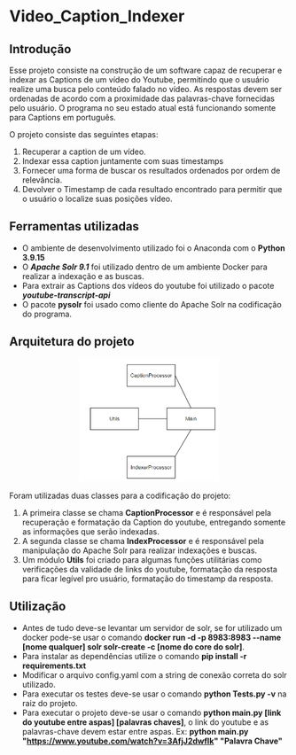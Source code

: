 # Video_Caption_Indexer
## Introdução
Esse projeto consiste na construção de um software capaz de recuperar e indexar as Captions de um vídeo do Youtube, permitindo que o usuário realize uma busca pelo conteúdo falado no vídeo. As respostas devem ser ordenadas de acordo com a proximidade das palavras-chave fornecidas pelo usuário. O programa no seu estado atual está funcionando somente para Captions em português.

O projeto consiste das seguintes etapas:
1. Recuperar a caption de um vídeo.
2. Indexar essa caption juntamente com suas timestamps
3. Fornecer uma forma de buscar os resultados ordenados por ordem de relevância.
4. Devolver o Timestamp de cada resultado encontrado para permitir que o usuário o localize suas posições vídeo.

## Ferramentas utilizadas
* O ambiente de desenvolvimento utilizado foi o Anaconda com o **Python 3.9.15**
* O ***Apache Solr 9.1*** foi utilizado dentro de um ambiente Docker para realizar a indexação e as buscas.
* Para extrair as Captions dos vídeos do youtube foi utilizado o pacote ***youtube-transcript-api***
* O pacote **pysolr** foi usado como cliente do Apache Solr na codificação do programa.
## Arquitetura do projeto

<p align="center">
  <img src="diagram/diagram.png" alt="simple diagram of the project" width="50%" />
</p>

Foram utilizadas duas classes para a codificação do projeto:
1. A primeira classe se chama **CaptionProcessor** e é responsável pela recuperação e formatação da Caption do youtube, entregando somente as informações que serão indexadas.
2. A segunda classe se chama **IndexProcessor** e é responsável pela manipulação do Apache Solr para realizar indexações e buscas.
3. Um módulo **Utils** foi criado para algumas funções utilitárias como verificações da validade de links do youtube, formatação da resposta para ficar legível pro usuário, formatação do timestamp da resposta.

## Utilização
* Antes de tudo deve-se levantar um servidor de solr, se for utilizado um docker pode-se usar o comando **docker run -d -p 8983:8983 --name [nome qualquer] solr solr-create -c [nome do core do solr]**.
* Para instalar as dependências utilize o comando **pip install -r requirements.txt**
* Modificar o arquivo config.yaml com a string de conexão correta do solr utilizado.
* Para executar os testes deve-se usar o comando **python Tests.py -v** na raiz do projeto.
* Para executar o projeto deve-se usar o comando **python main.py [link do youtube entre aspas] [palavras chaves]**, o link do youtube e as palavras-chave devem estar entre aspas. Ex: **python main.py "https://www.youtube.com/watch?v=3AfjJ2dwfIk" "Palavra Chave"**
